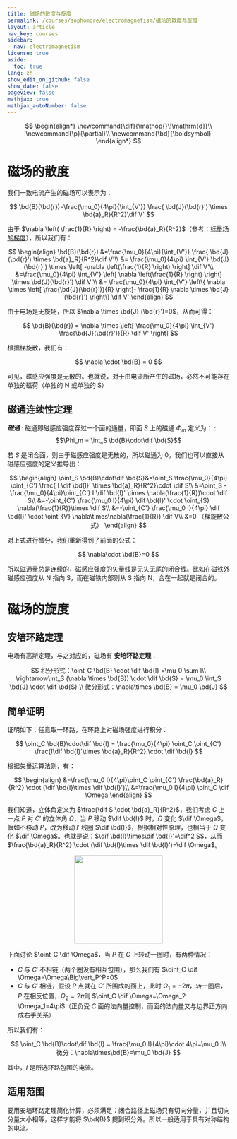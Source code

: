 ```yaml
---
title: 磁场的散度与旋度
permalink: /courses/sophomore/electromagnetism/磁场的散度与旋度
layout: article
nav_key: courses
sidebar:
  nav: electromagnetism
license: true
aside:
  toc: true
lang: zh
show_edit_on_github: false
show_date: false
pageview: false
mathjax: true
mathjax_autoNumber: false
---
```


<!--more-->

$$
\begin{align*}
\newcommand{\dif}{\mathop{}\!\mathrm{d}}\\
\newcommand{\p}{\partial}\\
\newcommand{\bd}{\boldsymbol}
\end{align*}
$$

# 磁场的散度

我们一致电流产生的磁场可以表示为：

$$
\bd{B}(\bd{r})=\frac{\mu_0}{4\pi}{\int_{V'}} \frac{ \bd{J}(\bd{r}') \times \bd{a}_R}{R^2}\dif V'
$$

由于 $\nabla \left( \frac{1}{R} \right) = -\frac{\bd{a}_R}{R^2}$（参考：[标量场的梯度](https://scuteee.com/courses/sophomore/electromagnetism/%E6%A0%87%E9%87%8F%E5%9C%BA%E7%9A%84%E6%A2%AF%E5%BA%A6#%E6%A2%AF%E5%BA%A6%E7%9F%A2%E9%87%8F)），所以我们有：

$$
\begin{align}
\bd{B}(\bd{r}) &=\frac{\mu_0}{4\pi}{\int_{V'}} \frac{ \bd{J}(\bd{r}') \times \bd{a}_R}{R^2}\dif V'\\
&= \frac{\mu_0}{4\pi} \int_{V'} \bd{J}(\bd{r}') \times \left[ -\nabla \left(\frac{1}{R} \right) \right] \dif V'\\
&=\frac{\mu_0}{4\pi} \int_{V'} \left[ \nabla \left(\frac{1}{R} \right) \right] \times \bd{J}(\bd{r}') \dif V'\\
&= \frac{\mu_0}{4\pi} \int_{V'} \left\{ \nabla \times \left[ \frac{\bd{J}(\bd{r}')}{R} \right]- \frac{1}{R} \nabla \times \bd{J} (\bd{r}') \right\} \dif V'
\end{align}
$$

由于电场是无旋场，所以 $\nabla \times \bd{J} (\bd{r}')=0$，从而可得：

$$
\bd{B}(\bd{r}) = \nabla \times \left[ \frac{\mu_0}{4\pi} \int_{V'} \frac{\bd{J}(\bd{r}')}{R} \dif V' \right]
$$

根据梯旋散，我们有：

$$
\nabla \cdot \bd{B} = 0
$$

可见，磁感应强度是无散的。也就说，对于由电流所产生的磁场，必然不可能存在单独的磁荷（单独的 N 或单独的 S）

## 磁通连续性定理

***磁通***
: 磁通即磁感应强度穿过一个面的通量，即面 $S$ 上的磁通 $\Phi_m$ 定义为：
: $$\Phi_m = \int_S \bd{B}\cdot\dif \bd{S}$$

若 $S$ 是闭合面，则由于磁感应强度是无散的，所以磁通为 0。我们也可以直接从磁感应强度的定义推导出：

$$
\begin{align}
\oint_S \bd{B}\cdot\dif \bd{S}&=\oint_S \frac{\mu_0}{4\pi} \oint_{C’} \frac{ I \dif \bd{l}' \times \bd{a}_R}{R^2}\cdot \dif S\\
&=\oint_S -\frac{\mu_0}{4\pi}\oint_{C’} I \dif \bd{l}' \times \nabla(\frac{1}{R})\cdot \dif S\\
&=-\oint_{C'} \frac{\mu_0 I}{4\pi} \dif \bd{l}' \cdot \oint_{S} \nabla(\frac{1}{R})\times \dif S\\
&=-\oint_{C'} \frac{\mu_0 I}{4\pi} \dif \bd{l}' \cdot \oint_{V} \nabla\times\nabla(\frac{1}{R}) \dif V\\
&=0 （梯旋散公式）
\end{align}
$$

对上式进行微分，我们重新得到了前面的公式：

$$
\nabla\cdot \bd{B}=0
$$

所以磁通量总是连续的，磁感应强度的矢量线是无头无尾的闭合线。比如在磁铁外磁感应强度从 N 指向 S，而在磁铁内部则从 S 指向 N，合在一起就是闭合的。

# 磁场的旋度

## 安培环路定理

电场有高斯定理，与之对应的，磁场有 **安培环路定理**：

$$
积分形式：\oint_C \bd{B} \cdot \dif \bd{l} =\mu_0 \sum I\\
\rightarrow\int_S (\nabla \times \bd{B}) \cdot \dif \bd{S} = \mu_0 \int_S \bd{J} \cdot \dif \bd{S} \\
微分形式：\nabla\times \bd{B} = \mu_0 \bd{J}
$$

## 简单证明

证明如下：任意取一环路，在环路上对磁场强度进行积分：

$$
\oint_C \bd{B}\cdot\dif \bd{l} = \frac{\mu_0}{4\pi} \oint_C \oint_{C'} \frac{I\dif \bd{l}'\times \bd{a}_R}{R^2} \cdot \dif \bd{l}
$$

根据矢量运算法则，有：

$$
\begin{align}
&=\frac{\mu_0 I}{4\pi}\oint_C \oint_{C'} \frac{\bd{a}_R}{R^2} \cdot (\dif \bd{l}\times \dif \bd{l}')\\
&=\frac{\mu_0 I}{4\pi} \oint_C \dif \Omega
\end{align}
$$

我们知道，立体角定义为 $\frac{\dif S \cdot \bd{a}_R}{R^2}$，我们考虑 $C$ 上一点 $P$ 对 $C'$ 的立体角 $\Omega$，当 $P$ 移动 $\dif \bd{l}$ 时，$\Omega$ 变化 $\dif \Omega$。假如不移动 $P$，改为移动 $l'$ 线圈 $\dif \bd{l}$，根据相对性原理，也相当于 $\Omega$ 变化 $\dif \Omega$。也就是说：$\dif \bd{l}\times\dif \bd{l}'=\dif^2 S$，从而$\frac{\bd{a}_R}{R^2} \cdot (\dif \bd{l}\times \dif \bd{l}')=\dif \Omega$。

<center><img src="https://i.loli.net/2020/04/29/RHDUwjufIKgi91E.gif" width="200"></center>

下面讨论 $\oint_C \dif \Omega$，当 $P$ 在 $C$ 上转动一圈时，有两种情况：

* $C$ 与 $C'$ 不相链（两个圈没有相互包围），那么我们有 $\oint_C \dif \Omega=\Omega\Big\vert_P^P=0$
* $C$ 与 $C'$ 相链，假设 $P$ 点就在 $C'$ 所围成的面上，此时 $\Omega_1=-2\pi$，转一圈后，$P$ 在相反位置，$\Omega_2=2\pi$则 $\oint_C \dif \Omega=\Omega_2-\Omega_1=4\pi$（正负受 $C$ 面的法向量控制，而面的法向量又与边界正方向成右手关系）

所以我们有：

$$
\oint_C \bd{B}\cdot\dif \bd{l} = \frac{\mu_0 I}{4\pi}\cdot 4\pi=\mu_0 I\\
微分：\nabla\times\bd{B}=\mu_0 \bd{J}
$$

其中，$I$ 是所选环路包围的电流。

## 适用范围

要用安培环路定理简化计算，必须满足：闭合路径上磁场只有切向分量，并且切向分量大小相等，这样才能将 $\bd{B}$ 提到积分外。所以一般适用于具有对称结构的电流。